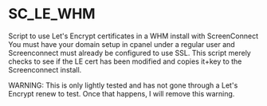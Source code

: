 # SC_LE_WHM
Script to use Let's Encrypt certificates in a WHM install with ScreenConnect
You must have your domain setup in cpanel under a regular user and Screenconnect must already be configured to use SSL. 
This script merely checks to see if the LE cert has been modified and copies it+key to the Screenconnect install.

WARNING:
This is only lightly tested and has not gone through a Let's Encrypt renew to test. Once that happens, I will remove this warning.

